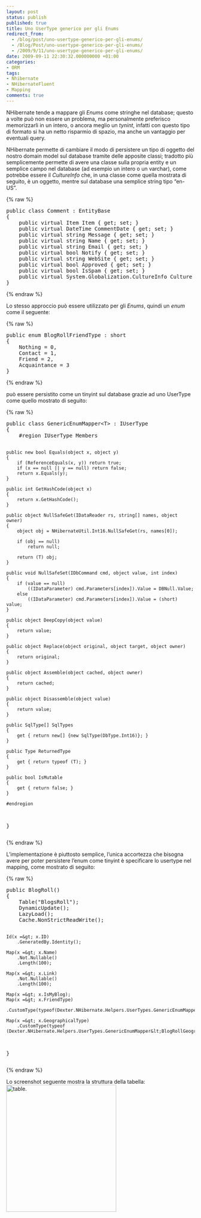```yaml
---
layout: post
status: publish
published: true
title: Uno UserType generico per gli Enums
redirect_from: 
  - /blog/post/uno-usertype-generico-per-gli-enums/
  - /Blog/Post/uno-usertype-generico-per-gli-enums/
  - /2009/9/11/uno-usertype-generico-per-gli-enums/
date: 2009-09-11 22:30:32.000000000 +01:00
categories:
- ORM
tags:
- Nhibernate
- NHibernateFluent
- Mapping
comments: true
---
```

<p>NHibernate tende a mappare gli <em>Enums</em> come stringhe nel database; questo a volte pu&ograve; non essere un problema, ma personalmente preferisco memorizzarli in un intero, o ancora meglio un <em>tynint</em>, infatti con questo tipo di formato si ha un netto risparmio di spazio, ma anche un vantaggio per eventuali query.</p>
<p>NHibernate permette di cambiare il modo di persistere un tipo di oggetto del nostro domain model sul database tramite delle apposite classi; tradotto pi&ugrave; semplicemente permette di avere una classe sulla propria entity e un semplice campo nel database (ad esempio un intero o un varchar), come potrebbe essere il <em>CultureInfo</em> che, in una classe come quella mostrata di seguito, &egrave; un oggetto, mentre sul database una semplice string tipo &ldquo;en-US&rdquo;.</p>
{% raw %}<pre class="brush: csharp; ruler: true;">
public class Comment : EntityBase
{
    public virtual Item Item { get; set; }
    public virtual DateTime CommentDate { get; set; }
    public virtual string Message { get; set; }
    public virtual string Name { get; set; }
    public virtual string Email { get; set; }
    public virtual bool Notify { get; set; }
    public virtual string WebSite { get; set; }
    public virtual bool Approved { get; set; }
    public virtual bool IsSpam { get; set; }
    public virtual System.Globalization.CultureInfo Culture { get; set; }
}</pre>{% endraw %}
<p>Lo stesso approccio pu&ograve; essere utilizzato per gli <em>Enums</em>, quindi un <em>enum</em> come il seguente:</p>
{% raw %}<pre class="brush: csharp; ruler: true;">
public enum BlogRollFriendType : short 
{
    Nothing = 0,
    Contact = 1,
    Friend = 2,
    Acquaintance = 3
}</pre>{% endraw %}
<p>pu&ograve; essere persistito come un tinyint sul database grazie ad uno UserType come quello mostrato di seguito:</p>
{% raw %}<pre class="brush: csharp; ruler: true;">
public class GenericEnumMapper&lt;T&gt; : IUserType
{
    #region IUserType Members

    public new bool Equals(object x, object y)
    {
        if (ReferenceEquals(x, y)) return true;
        if (x == null || y == null) return false;
        return x.Equals(y);
    }

    public int GetHashCode(object x)
    {
        return x.GetHashCode();
    }

    public object NullSafeGet(IDataReader rs, string[] names, object owner)
    {
        object obj = NHibernateUtil.Int16.NullSafeGet(rs, names[0]);

        if (obj == null)
            return null;

        return (T) obj;
    }

    public void NullSafeSet(IDbCommand cmd, object value, int index)
    {
        if (value == null)
            ((IDataParameter) cmd.Parameters[index]).Value = DBNull.Value;
        else
            ((IDataParameter) cmd.Parameters[index]).Value = (short) value;
    }

    public object DeepCopy(object value)
    {
        return value;
    }

    public object Replace(object original, object target, object owner)
    {
        return original;
    }

    public object Assemble(object cached, object owner)
    {
        return cached;
    }

    public object Disassemble(object value)
    {
        return value;
    }

    public SqlType[] SqlTypes
    {
        get { return new[] {new SqlType(DbType.Int16)}; }
    }

    public Type ReturnedType
    {
        get { return typeof (T); }
    }

    public bool IsMutable
    {
        get { return false; }
    }

    #endregion
}</pre>{% endraw %}
<p>L&rsquo;implementazione &egrave; piuttosto semplice, l&rsquo;unica accortezza che bisogna avere per poter persistere l&rsquo;enum come tinyint &egrave; specificare lo usertype nel mapping, come mostrato di seguito:</p>
{% raw %}<pre class="brush: csharp; ruler: true;">
public BlogRoll()
{
    Table(&quot;BlogsRoll&quot;);
    DynamicUpdate();
    LazyLoad();
    Cache.NonStrictReadWrite();

    Id(x =&gt; x.ID)
        .GeneratedBy.Identity();

    Map(x =&gt; x.Name)
        .Not.Nullable()
        .Length(100);

    Map(x =&gt; x.Link)
        .Not.Nullable()
        .Length(100);

    Map(x =&gt; x.IsMyBlog);
    Map(x =&gt; x.FriendType)
        .CustomType(typeof(Dexter.NHibernate.Helpers.UserTypes.GenericEnumMapper&lt;BlogRollFriendType&gt;));

    Map(x =&gt; x.GeographicalType)
        .CustomType(typeof (Dexter.NHibernate.Helpers.UserTypes.GenericEnumMapper&lt;BlogRollGeographicalType&gt;));
}</pre>{% endraw %}
<p>Lo screenshot seguente mostra la struttura della tabella:   <br />
<a href="http://imperugo.tostring.it/Content/Uploaded/image/table._2.gif" rel="shadowbox[Uno-UserType-generico-per-gli-Enums];options={counterType:'skip',continuous:true,animSequence:'sync'}"><img SinglelineIgnoreCase singlelineignorecase="" style="border-right-width: 0px; display: inline; border-top-width: 0px; border-bottom-width: 0px; border-left-width: 0px" title="table." border="0" alt="table." width="294" height="339" src="http://imperugo.tostring.it/Content/Uploaded/image/table._thumb.gif" /></a></p>
